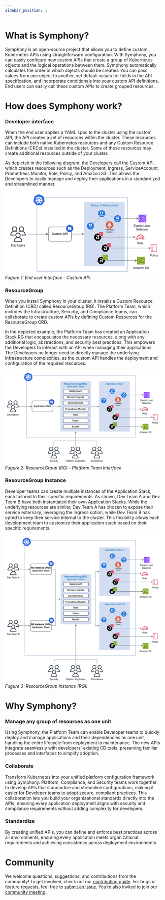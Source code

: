 ```yaml
---
sidebar_position: 1
---
```


# What is Symphony?

Symphony is an open-source project that allows you to define custom
Kubernetes APIs using straightforward configuration. With Symphony, 
you can easily configure new custom APIs that create a group of Kubernetes 
objects and the logical operations between them. Symphony automatically 
calculates the order in which objects should be created. You can pass values 
from one object to another, set default values for fields in the API 
specification, and incorporate conditionals into your custom API definitions. 
End users can easily call these custom APIs to create grouped resources.

# How does Symphony work?

### Developer interface
When the end user applies a YAML spec to the cluster using the custom API, 
the API creates a set of resources within the cluster. These resources can 
include both native Kubernetes resources and any Custom Resource Definitions (CRDs) 
installed in the cluster. Some of these resources may create additional resources 
outside of your cluster.

As depicted in the following diagram, the Developers call the Custom API, which 
creates resources such as the Deployment, Ingress, ServiceAccount, Prometheus Monitor, 
Role, Policy, and Amazon S3. This allows the Developers to easily manage and deploy 
their applications in a standardized and streamlined manner.

![End user interface - Custom API](../../../images/architecture-diagrams/Symphony-Dev-Interface.png)
_Fugure 1: End user interface - Custom API_

### ResourceGroup

When you install Symphony in your cluster, it installs a Custom Resource Definition (CRD) 
called ResourceGroup (RG). The Platform Team, which includes the Infrastructure, Security, 
and Compliance teams, can collaborate to create custom APIs by defining Custom Resources 
for the ResourceGroup CRD.

In the depicted example, the Platform Team has created an Application Stack RG that encapsulates 
the necessary resources, along with any additional logic, abstractions, and security best practices. 
This empowers the Developers to interact with an API when managing their applications. The Developers 
no longer need to directly manage the underlying infrastructure complexities, as the custom API 
handles the deployment and configuration of the required resources.

![Platform Team Interface](../../../images/architecture-diagrams/Symphony-Platform-Team.png)
_Fugure 2: ResourceGroup (RG) - Platform Team Interface_

### ResourceGroup Instance

Developer teams can create multiple instances of the Application Stack, each tailored to their 
specific requirements. As shown, Dev Team A and Dev Team B have both instantiated their own Application 
Stacks. While the underlying resources are similar, Dev Team A has chosen to expose their service externally, 
leveraging the Ingress option, while Dev Team B has opted to keep their service internal to the cluster. 
This flexibility allows each development team to customize their application stack based on their specific 
requirements.

![ResourceGroup Instance](../../../images/architecture-diagrams/Symphony-Instance.png)
_Fugure 3: ResourceGroup Instance (RGI)_

# Why Symphony?

### Manage any group of resources as one unit
Using Symphony, the Platform Team can enable Developer teams to quickly deploy and manage applications 
and their dependencies as one unit, handling the entire lifecycle from deployment to maintenance. 
The new APIs integrate seamlessly with developers' existing CD tools, preserving familiar processes 
and interfaces to simplify adoption.

### Collaborate
Transform Kubernetes into your unified platform configuration framework using Symphony. Platform, 
Compliance, and Security teams work together to develop APIs that standardize and streamline configurations, 
making it easier for Developer teams to adopt secure, compliant practices. This collaboration lets you build 
your organizational standards directly into the APIs, ensuring every application deployment aligns with 
security and compliance requirements without adding complexity for developers.

### Standardize
By creating unified APIs, you can define and enforce best practices across all environments, ensuring 
every application meets organizational requirements and achieving consistency across deployment environments.

# Community
We welcome questions, suggestions, and contributions from the community! To get involved, check out our [contributing guide](https://github.com/aws-controllers-k8s/private-symphony/blob/main/CONTRIBUTING.md). For bugs or feature requests, feel free to [submit an issue](https://github.com/aws-controllers-k8s/private-symphony/issues). You’re also invited to join our [community meeting](https://github.com/aws-controllers-k8s/private-symphony?tab=readme-ov-file#symphony).
